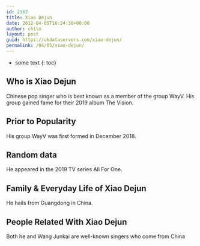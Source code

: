 ```yaml
---
id: 2362
title: Xiao Dejun
date: 2012-04-05T16:24:38+00:00
author: chito
layout: post
guid: https://ukdataservers.com/xiao-dejun/
permalink: /04/05/xiao-dejun/
---
```


* some text
{: toc}
          
          
## Who is  Xiao Dejun
                  
                  
                  
Chinese pop singer who is best known as a member of the group WayV. His group gained fame for their 2019 album The Vision. 
                  
                
                
                
## Prior to Popularity 
                  
                  
                  
His group WayV was first formed in December 2018. 
                  
                
                
                
## Random data 
                  
                  
                  
He appeared in the 2019 TV series All For One. 
                  
                
                
                
## Family & Everyday Life of Xiao Dejun
                  
                  
                  
He hails from Guangdong in China. 
                  
                
                
                
## People Related With  Xiao Dejun
                  
                  
                  
Both he and Wang Junkai are well-known singers who come from China
                  
                
              
            
          
          
          
    
    
  
